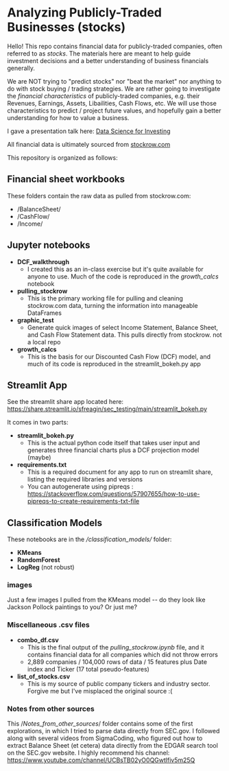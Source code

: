# Analyzing Publicly-Traded Businesses (stocks)

Hello! This repo contains financial data for publicly-traded companies, often referred to as *stocks*. The materials here are meant to help guide investment decisions and a better understanding of business financials generally.

We are NOT trying to "predict stocks" nor "beat the market" nor anything to do with stock buying / trading strategies. We are rather going to investigate the *financial characteristics* of publicly-traded companies, e.g. their Revenues, Earnings, Assets, Libailities, Cash Flows, etc. We will use those characteristics to predict / project future values, and hopefully gain a better understanding for how to value a business.

I gave a presentation talk here: [Data Science for Investing](https://youtu.be/8DCU2wGfPHI)

All financial data is ultimately sourced from [stockrow.com](https://stockrow.com/)

This repository is organized as follows:
## Financial sheet workbooks
These folders contain the raw data as pulled from stockrow.com:
- /BalanceSheet/
- /CashFlow/
- /Income/


## Jupyter notebooks
- **DCF_walkthrough**
    - I created this as an in-class exercise but it's quite available for anyone to use. Much of the code is reproduced in the *growth_calcs* notebook
- **pulling_stockrow**
    - This is the primary working file for pulling and cleaning stockrow.com data, turning the information into manageable DataFrames
- **graphic_test**
    - Generate quick images of select Income Statement, Balance Sheet, and Cash Flow Statement data. This pulls directly from stockrow. not a local repo
- **growth_calcs**
    - This is the basis for our Discounted Cash Flow (DCF) model, and much of its code is reproduced in the streamlit_bokeh.py app

## Streamlit App
See the streamlit share app located here: https://share.streamlit.io/sfreagin/sec_testing/main/streamlit_bokeh.py

It comes in two parts:
- **streamlit_bokeh.py**
    - This is the actual python code itself that takes user input and generates three financial charts plus a DCF projection model (maybe)
- **requirements.txt**
    - This is a required document for any app to run on streamlit share, listing the required libraries and versions
    - You can autogenerate using pipreqs : https://stackoverflow.com/questions/57907655/how-to-use-pipreqs-to-create-requirements-txt-file
    
## Classification Models
These notebooks are in the */classification_models/* folder:
- **KMeans**
- **RandomForest**
- **LogReg** (not robust)

### images
Just a few images I pulled from the KMeans model -- do they look like Jackson Pollock paintings to you? Or just me?

### Miscellaneous .csv files
- **combo_df.csv**
    - This is the final output of the *pulling_stockrow.ipynb* file, and it contains financial data for all companies which did not throw errors
    - 2,889 companies / 104,000 rows of data / 15 features plus Date index and Ticker (17 total pseudo-features)
- **list_of_stocks.csv**
    - This is my source of public company tickers and industry sector. Forgive me but I've misplaced the original source :(
    
### Notes from other sources
This /*Notes_from_other_sources*/ folder contains some of the first explorations, in which I tried to parse data directly from SEC.gov. I followed along with several videos from SigmaCoding, who figured out how to extract Balance Sheet (et cetera) data directly from the EDGAR search tool on the SEC.gov website. I highly recommend his channel: https://www.youtube.com/channel/UCBsTB02yO0QGwtlfiv5m25Q
